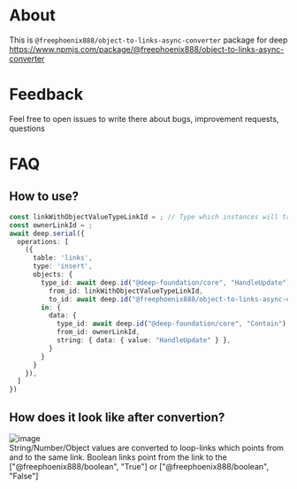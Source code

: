 # About
This is `@freephoenix888/object-to-links-async-converter` package for deep  
https://www.npmjs.com/package/@freephoenix888/object-to-links-async-converter

# Feedback
Feel free to open issues to write there about bugs, improvement requests, questions

# FAQ

## How to use?
```ts
const linkWithObjectValueTypeLinkId = ; // Type which instances will trigger update handler to convert object value to links
const ownerLinkId = ;
await deep.serial({
  operations: [
    ({
      table: 'links',
      type: 'insert',
      objects: {
        type_id: await deep.id("@deep-foundation/core", "HandleUpdate"),
          from_id: linkWithObjectValueTypeLinkId,
          to_id: await deep.id("@freephoenix888/object-to-links-async-converter", "UpdateHandler"),
        in: {
          data: {
            type_id: await deep.id("@deep-foundation/core", "Contain"),
            from_id: ownerLinkId,
            string: { data: { value: "HandleUpdate" } },
          }
        }
      }
    }),
  ]
})
```
## How does it look like after convertion?  
![image](https://user-images.githubusercontent.com/66206278/230576157-5bcfd0fa-4689-42b8-8ef0-badd7f5397ba.png)  
String/Number/Object values are converted to loop-links which points from and to the same link. Boolean links point from the link to the ["@freephoenix888/boolean", "True"] or ["@freephoenix888/boolean", "False"]  
 
